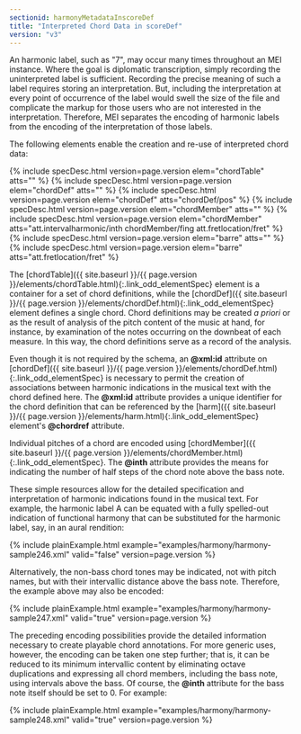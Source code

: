 ```yaml
---
sectionid: harmonyMetadataInscoreDef
title: "Interpreted Chord Data in scoreDef"
version: "v3"
---
```




An harmonic label, such as "7", may occur many times throughout an MEI instance. Where
the
goal is diplomatic transcription, simply recording the uninterpreted label is sufficient.
Recording the precise meaning of such a label requires storing an interpretation.
But,
including the interpretation at every point of occurrence of the label would swell
the size
of the file and complicate the markup for those users who are not interested in the
interpretation. Therefore, MEI separates the encoding of harmonic labels from the
encoding
of the interpretation of those labels.

The following elements enable the creation and re-use of interpreted chord data:



{% include specDesc.html version=page.version elem="chordTable" atts="" %}
{% include specDesc.html version=page.version elem="chordDef" atts="" %}
{% include specDesc.html version=page.version elem="chordDef" atts="chordDef/pos" %}
{% include specDesc.html version=page.version elem="chordMember" atts="" %}
{% include specDesc.html version=page.version elem="chordMember" atts="att.intervalharmonic/inth chordMember/fing att.fretlocation/fret" %}
{% include specDesc.html version=page.version elem="barre" atts="" %}
{% include specDesc.html version=page.version elem="barre" atts="att.fretlocation/fret" %}



The [chordTable]({{ site.baseurl }}/{{ page.version }}/elements/chordTable.html){:.link_odd_elementSpec} element is a container for a set of chord definitions,
while the [chordDef]({{ site.baseurl }}/{{ page.version }}/elements/chordDef.html){:.link_odd_elementSpec} element defines a single chord. Chord definitions
may be created *a priori* or as the result of analysis of the pitch content
of the music at hand, for instance, by examination of the notes occurring on the downbeat
of
each measure. In this way, the chord definitions serve as a record of the analysis.

Even though it is not required by the schema, an **@xml:id** attribute on [chordDef]({{ site.baseurl }}/{{ page.version }}/elements/chordDef.html){:.link_odd_elementSpec} is necessary to permit the creation of associations between
harmonic indications in the musical text with the chord defined here. The **@xml:id**
attribute provides a unique identifier for the chord definition that can be referenced
by
the [harm]({{ site.baseurl }}/{{ page.version }}/elements/harm.html){:.link_odd_elementSpec} element's **@chordref** attribute.

Individual pitches of a chord are encoded using [chordMember]({{ site.baseurl }}/{{ page.version }}/elements/chordMember.html){:.link_odd_elementSpec}. The
**@inth** attribute provides the means for indicating the number of half steps of
the chord note above the bass note.

These simple resources allow for the detailed specification and interpretation of
harmonic
indications found in the musical text. For example, the harmonic label <span class="q">A</span> can be
equated with a fully spelled-out indication of functional harmony that can be substituted
for the harmonic label, say, in an aural rendition:

{% include plainExample.html example="examples/harmony/harmony-sample246.xml" valid="false" version=page.version %}


Alternatively, the non-bass chord tones may be indicated, not with pitch names, but
with
their intervallic distance above the bass note. Therefore, the example above may also
be
encoded:

{% include plainExample.html example="examples/harmony/harmony-sample247.xml" valid="true" version=page.version %}


The preceding encoding possibilities provide the detailed information necessary to
create
playable chord annotations. For more generic uses, however, the encoding can be taken
one
step further; that is, it can be reduced to its minimum intervallic content by eliminating
octave duplications and expressing all chord members, including the bass note, using
intervals above the bass. Of course, the **@inth** attribute for the bass note itself
should be set to 
<span class="q">0</span>. For example:

{% include plainExample.html example="examples/harmony/harmony-sample248.xml" valid="true" version=page.version %}


